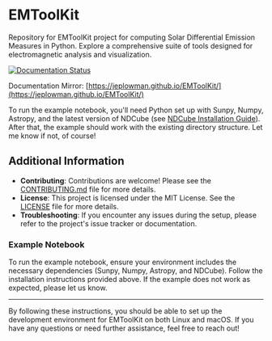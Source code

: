# EMToolKit


Repository for EMToolKit project for computing Solar Differential Emission Measures in Python. Explore a comprehensive suite of tools designed for electromagnetic analysis and visualization.

<a href="https://emtoolkit.readthedocs.io/en/latest/?badge=latest" target="_blank">
    <img src="https://readthedocs.org/projects/emtoolkit/badge/?version=latest" alt="Documentation Status">
</a>

Documentation Mirror: [https://jeplowman.github.io/EMToolKit/](https://jeplowman.github.io/EMToolKit/)

To run the example notebook, you'll need Python set up with Sunpy, Numpy, Astropy, and the latest version of NDCube (see [NDCube Installation Guide](https://docs.sunpy.org/projects/ndcube/en/latest/installation.html)). After that, the example should work with the existing directory structure. Let me know if not, of course!


## Additional Information

- **Contributing**: Contributions are welcome! Please see the [CONTRIBUTING.md](CONTRIBUTING.md) file for more details.
- **License**: This project is licensed under the MIT License. See the [LICENSE](LICENSE) file for more details.
- **Troubleshooting**: If you encounter any issues during the setup, please refer to the project's issue tracker or documentation.

### Example Notebook

To run the example notebook, ensure your environment includes the necessary dependencies (Sunpy, Numpy, Astropy, and NDCube). Follow the installation instructions provided above. If the example does not work as expected, please let us know.

---

By following these instructions, you should be able to set up the development environment for EMToolKit on both Linux and macOS. If you have any questions or need further assistance, feel free to reach out!
